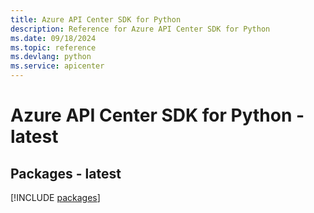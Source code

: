 ```yaml
---
title: Azure API Center SDK for Python
description: Reference for Azure API Center SDK for Python
ms.date: 09/18/2024
ms.topic: reference
ms.devlang: python
ms.service: apicenter
---
```

# Azure API Center SDK for Python - latest
## Packages - latest
[!INCLUDE [packages](api-center-index.md)]
